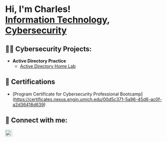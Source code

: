 <h1>Hi, I'm Charles! <br/><a href="https://github.com/CJWasson">Information Technology</a>, <a href="https://www.linkedin.com/in/charles-j-wasson">Cybersecurity</a>

<h2>👨‍💻 Cybersecurity Projects:</h2>

- <b>Active Directory Practice</b>
  - [Active Directory Home Lab](https://github.com/cjwasson/ActiveDirectory-Practice)
  
<h2> 📄 Certifications</h2>

- [Program Certificate for Cybersecurity Professional Bootcamp] (https://certificates.nexus.engin.umich.edu/00d5c371-5a96-45d6-ac0f-a2d36418d639)

<h2> 🤳 Connect with me:</h2>

[<img align="left" alt="charles-j-wasson LinkedIn" width="22px" src="https://cdn.jsdelivr.net/npm/simple-icons@v3/icons/linkedin.svg" />][linkedin]

[linkedin]: https://linkedin.com/in/charles-j-wasson

